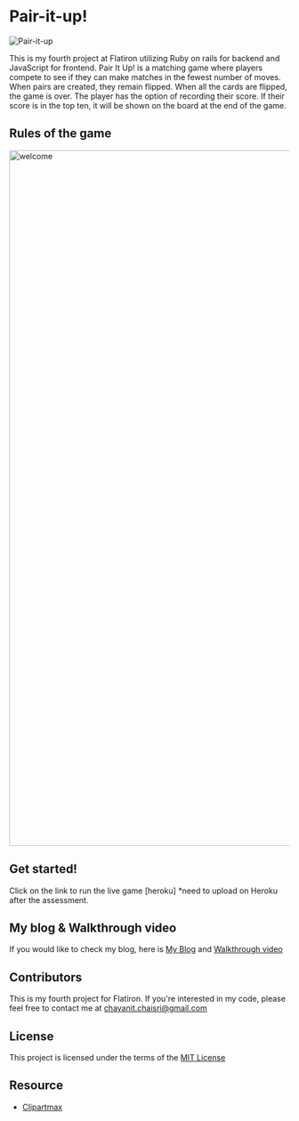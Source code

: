 # Pair-it-up!

![Pair-it-up](https://user-images.githubusercontent.com/72841865/108645189-fe3cd400-747f-11eb-8002-e79eb9c92429.png)

This is my fourth project at Flatiron utilizing Ruby on rails for backend and JavaScript for frontend.
Pair It Up! is a matching game where players compete to see if they can make matches in the fewest number of moves. When pairs are created, they remain flipped. When all the cards are flipped, the game is over. The player has the option of recording their score. If their score is in the top ten, it will be shown on the board at the end of the game. 


## Rules of the game

<img width="1251" alt="welcome" src="https://user-images.githubusercontent.com/72841865/108662431-4ff35780-749c-11eb-9253-c339fb03e76d.png">

## Get started!

Click on the link to run the live game [heroku] *need to upload on Heroku after the assessment. 

## My blog & Walkthrough video

If you would like to check my blog, here is [My Blog]() and [Walkthrough video](https://youtu.be/M26lT_x6ADs)
    
## Contributors 

This is my fourth project for Flatiron. If you're interested in my code, please feel free to contact me at [chayanit.chaisri@gmail.com](mailto:chayanit.chaisri@gmail.com)

## License

This project is licensed under the terms of the [MIT License](https://opensource.org/licenses/MIT)

## Resource

- [Clipartmax](https://www.clipartmax.com/)
